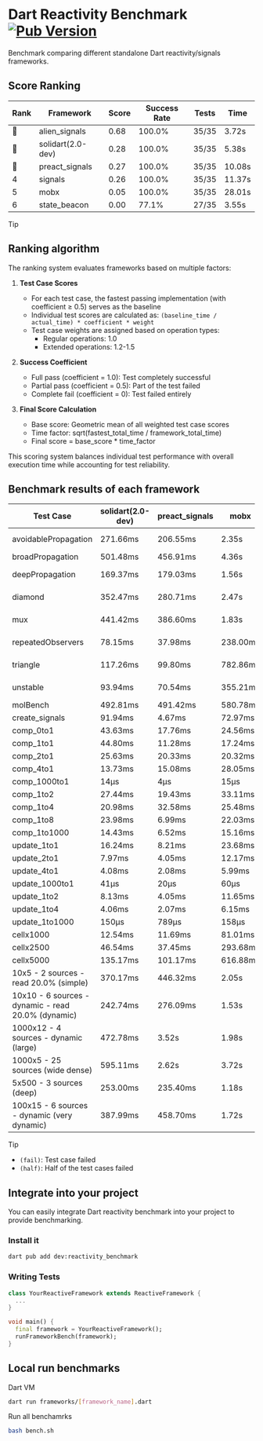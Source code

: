 # Dart Reactivity Benchmark [![Pub Version](https://img.shields.io/pub/v/reactivity_benchmark)](https://pub.dev/packages/reactivity_benchmark)

Benchmark comparing different standalone Dart reactivity/signals frameworks.

## Score Ranking

<!-- ranking start -->
| Rank | Framework | Score | Success Rate | Tests | Time |
|------|-----------|-------|--------------|-------|------|
| 🥇 | alien_signals | 0.68 | 100.0% | 35/35 | 3.72s |
| 🥈 | solidart(2.0-dev) | 0.28 | 100.0% | 35/35 | 5.38s |
| 🥉 | preact_signals | 0.27 | 100.0% | 35/35 | 10.08s |
| 4 | signals | 0.26 | 100.0% | 35/35 | 11.37s |
| 5 | mobx | 0.05 | 100.0% | 35/35 | 28.01s |
| 6 | state_beacon | 0.00 | 77.1% | 27/35 | 3.55s |

<!-- ranking end -->

> [!TIP]
> ## Ranking algorithm
>
> The ranking system evaluates frameworks based on multiple factors:
>
> 1. **Test Case Scores**
>    - For each test case, the fastest passing implementation (with coefficient ≥ 0.5) serves as the baseline
>    - Individual test scores are calculated as: `(baseline_time / actual_time) * coefficient * weight`
>    - Test case weights are assigned based on operation types:
>      - Regular operations: 1.0
>      - Extended operations: 1.2-1.5
>
> 2. **Success Coefficient**
>    - Full pass (coefficient = 1.0): Test completely successful
>    - Partial pass (coefficient = 0.5): Part of the test failed
>    - Complete fail (coefficient = 0): Test failed entirely
>
> 3. **Final Score Calculation**
>    - Base score: Geometric mean of all weighted test case scores
>    - Time factor: sqrt(fastest_total_time / framework_total_time)
>    - Final score = base_score * time_factor
>
> This scoring system balances individual test performance with overall execution time while accounting for test reliability.

## Benchmark results of each framework

<!-- test-case start -->
| Test Case | solidart(2.0-dev) | preact_signals | mobx | alien_signals | signals | state_beacon |
|---|---|---|---|---|---|---|
| avoidablePropagation | 271.66ms | 206.55ms | 2.35s | 189.36ms | 209.10ms | 152.02ms (fail) |
| broadPropagation | 501.48ms | 456.91ms | 4.36s | 355.52ms | 462.06ms | 6.31ms (fail) |
| deepPropagation | 169.37ms | 179.03ms | 1.56s | 124.01ms | 179.43ms | 142.35ms (fail) |
| diamond | 352.47ms | 280.71ms | 2.47s | 238.94ms | 291.01ms | 199.55ms (fail) |
| mux | 441.42ms | 386.60ms | 1.83s | 371.41ms | 413.19ms | 192.26ms (fail) |
| repeatedObservers | 78.15ms | 37.98ms | 238.00ms | 45.90ms | 45.93ms | 53.46ms (fail) |
| triangle | 117.26ms | 99.80ms | 782.86ms | 85.43ms | 102.75ms | 79.55ms (fail) |
| unstable | 93.94ms | 70.54ms | 355.21ms | 60.43ms | 72.12ms | 335.09ms (fail) |
| molBench | 492.81ms | 491.42ms | 580.78ms | 492.40ms | 489.66ms | 1.12ms |
| create_signals | 91.94ms | 4.67ms | 72.97ms | 27.30ms | 26.09ms | 68.04ms |
| comp_0to1 | 43.63ms | 17.76ms | 24.56ms | 7.08ms | 12.76ms | 52.46ms |
| comp_1to1 | 44.80ms | 11.28ms | 17.24ms | 4.21ms | 23.50ms | 59.21ms |
| comp_2to1 | 25.63ms | 20.33ms | 20.32ms | 2.32ms | 11.63ms | 43.37ms |
| comp_4to1 | 13.73ms | 15.08ms | 28.05ms | 8.66ms | 6.22ms | 18.84ms |
| comp_1000to1 | 14μs | 4μs | 15μs | 6μs | 5μs | 42μs |
| comp_1to2 | 27.44ms | 19.43ms | 33.11ms | 16.07ms | 22.61ms | 44.62ms |
| comp_1to4 | 20.98ms | 32.58ms | 25.48ms | 9.73ms | 18.40ms | 43.50ms |
| comp_1to8 | 23.98ms | 6.99ms | 22.03ms | 4.96ms | 7.33ms | 42.64ms |
| comp_1to1000 | 14.43ms | 6.52ms | 15.16ms | 3.46ms | 4.63ms | 37.77ms |
| update_1to1 | 16.24ms | 8.21ms | 23.68ms | 11.34ms | 9.24ms | 5.73ms |
| update_2to1 | 7.97ms | 4.05ms | 12.17ms | 5.02ms | 4.58ms | 2.87ms |
| update_4to1 | 4.08ms | 2.08ms | 5.99ms | 2.77ms | 2.32ms | 1.44ms |
| update_1000to1 | 41μs | 20μs | 60μs | 24μs | 23μs | 15μs |
| update_1to2 | 8.13ms | 4.05ms | 11.65ms | 5.63ms | 4.86ms | 2.94ms |
| update_1to4 | 4.06ms | 2.07ms | 6.15ms | 2.50ms | 2.34ms | 1.44ms |
| update_1to1000 | 150μs | 789μs | 158μs | 46μs | 45μs | 369μs |
| cellx1000 | 12.54ms | 11.69ms | 81.01ms | 7.50ms | 10.09ms | 6.18ms |
| cellx2500 | 46.54ms | 37.45ms | 293.68ms | 21.41ms | 36.63ms | 32.84ms |
| cellx5000 | 135.17ms | 101.17ms | 616.88ms | 57.21ms | 81.80ms | 80.07ms |
| 10x5 - 2 sources - read 20.0% (simple) | 370.17ms | 446.32ms | 2.05s | 233.45ms | 504.69ms | 267.56ms |
| 10x10 - 6 sources - dynamic - read 20.0% (dynamic) | 242.74ms | 276.09ms | 1.53s | 176.96ms | 278.39ms | 226.82ms |
| 1000x12 - 4 sources - dynamic (large) | 472.78ms | 3.52s | 1.98s | 283.07ms | 3.75s | 358.25ms |
| 1000x5 - 25 sources (wide dense) | 595.11ms | 2.62s | 3.72s | 408.98ms | 3.57s | 513.55ms |
| 5x500 - 3 sources (deep) | 253.00ms | 235.40ms | 1.18s | 190.87ms | 225.65ms | 211.84ms |
| 100x15 - 6 sources - dynamic (very dynamic) | 387.99ms | 458.70ms | 1.72s | 267.48ms | 486.78ms | 265.38ms |

<!-- test-case end -->

> [!TIP]
> - `(fail)`: Test case failed
> - `(half)`: Half of the test cases failed

## Integrate into your project

You can easily integrate Dart reactivity benchmark into your project to provide benchmarking.

### Install it

```bash
dart pub add dev:reactivity_benchmark
```

### Writing Tests

```dart
class YourReactiveFramework extends ReactiveFramework {
  ...
}

void main() {
  final framework = YourReactiveFramework();
  runFrameworkBench(framework);
}
```

## Local run benchmarks

Dart VM
```bash
dart run frameworks/[framework_name].dart
```

Run all benchamrks
```bash
bash bench.sh
```
